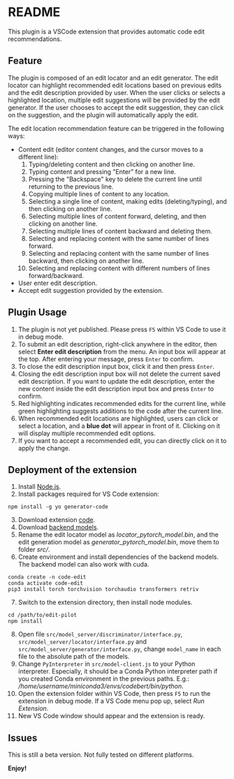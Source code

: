 # README

This plugin is a VSCode extension that provides automatic code edit recommendations.

## Feature
The plugin is composed of an edit locator and an edit generator. The edit locator can highlight recommended edit locations based on previous edits and the edit description provided by user. When the user clicks or selects a highlighted location, multiple edit suggestions will be provided by the edit generator. If the user chooses to accept the edit suggestion, they can click on the suggestion, and the plugin will automatically apply the edit.

The edit location recommendation feature can be triggered in the following ways:
* Content edit (editor content changes, and the cursor moves to a different line):
    1. Typing/deleting content and then clicking on another line.
    2. Typing content and pressing "Enter" for a new line.
    3. Pressing the "Backspace" key to delete the current line until returning to the previous line.
    4. Copying multiple lines of content to any location.
    5. Selecting a single line of content, making edits (deleting/typing), and then clicking on another line.
    6. Selecting multiple lines of content forward, deleting, and then clicking on another line.
    7. Selecting multiple lines of content backward and deleting them.
    8. Selecting and replacing content with the same number of lines forward.
    9. Selecting and replacing content with the same number of lines backward, then clicking on another line.
    10. Selecting and replacing content with different numbers of lines forward/backward.
* User enter edit description.
* Accept edit suggestion provided by the extension.

## Plugin Usage
1. The plugin is not yet published. Please press `F5` within VS Code to use it in debug mode.
2. To submit an edit description, right-click anywhere in the editor, then select **Enter edit description** from the menu. An input box will appear at the top. After entering your message, press `Enter` to confirm.
3. To close the edit description input box, click it and then press `Enter`.
4. Closing the edit description input box will not delete the current saved edit description. If you want to update the edit description, enter the new content inside the edit description input box and press `Enter` to confirm.
5. Red highlighting indicates recommended edits for the current line, while green highlighting suggests additions to the code after the current line.
6. When recommended edit locations are highlighted, users can click or select a location, and a **blue dot** will appear in front of it. Clicking on it will display multiple recommended edit options.
7. If you want to accept a recommended edit, you can directly click on it to apply the change.

## Deployment of the extension
1. Install [Node.js](https://nodejs.org/en/download).
2. Install packages required for VS Code extension: 
```
npm install -g yo generator-code
```
3. Download extension [code](https://github.com/code-philia/Code-Edit).
4. Download [backend models](https://drive.google.com/file/d/1MYn68MOJsUQLDwYNedINZtxgWcXDiLJG/view?usp=sharing).
5. Rename the edit locator model as *locator_pytorch_model.bin*, and the edit generation model as *generator_pytorch_model.bin*, move them to folder *src/*.
6. Create environment and install dependencies of the backend models. The backend model can also work with cuda.
```
conda create -n code-edit
conda activate code-edit
pip3 install torch torchvision torchaudio transformers retriv
```
7. Switch to the extension directory, then install node modules.
```
cd /path/to/edit-pilot
npm install
```
8. Open file `src/model_server/discriminator/interface.py`, `src/model_server/locator/interface.py` and `src/model_server/generator/interface.py`, change `model_name` in each file to the absolute path of the models. 
9. Change `PyInterpreter` in `src/model-client.js` to your Python interpreter. Especially, it should be a Conda Python interpreter path if you created Conda environment in the previous paths. E.g.: */home/username/miniconda3/envs/codebert/bin/python*.
10. Open the extension folder within VS Code, then press `F5` to run the extension in debug mode. If a VS Code menu pop up, select *Run Extension*.
11. New VS Code window should appear and the extension is ready. 

## Issues

This is still a beta version. Not fully tested on different platforms.

**Enjoy!**
